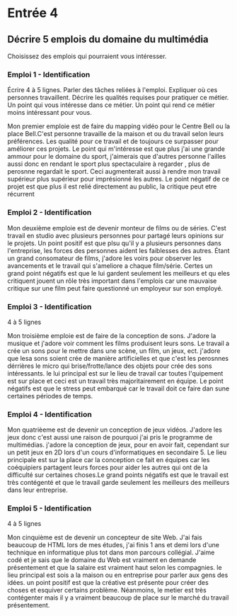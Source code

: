 # Entrée 4
## Décrire 5 emplois du domaine du multimédia
Choisissez des emplois qui pourraient vous intéresser. 

### Emploi 1 - Identification
Écrire 4 à 5 lignes. Parler des tâches reliées à l'emploi. Expliquer où ces personnes travaillent. Décrire les qualités requises pour pratiquer ce métier. Un point qui vous intéresse dans ce métier. Un point qui rend ce métier moins intéressant pour vous.  


Mon premier emploie est de faire du mapping vidéo pour le Centre Bell ou la place Bell.C'est personne travaille de la maison et ou du travail selon leurs préférences. Les qualité pour ce travail et de toujours ce surpasser pour améliorer ces projets. Le point qui m'intéresse est que plus j'ai une grande ammour pour le domaine du sport, j'aimerais que d'autres personne l'ailles aussi donc en rendant le sport plus spectaculaire à regarder , plus de perosnne regardait le sport. Ceci augmenterait aussi à rendre mon travail supérieur plus supérieur pour imprésionné les autres. Le point négatif de ce projet est que plus il est relié directement au public, la critique peut etre récurrent
### Emploi 2 - Identification
Mon deuxième emploie est de devenir monteur de films ou de séries. C'est travail en studio avec plusieurs personnes pour partagé leurs opinions sur le projets. Un point positif est que plsu qu'il y a plusieurs personnes dans l'entreprise, les forces des personnes aident les faiblesses des autres. Étant un grand consomateur de films, j'adore les voirs pour observer les avancements et le travail qui s'ameliore a chaque film/série. Certes un grand point négatifs est que le lui gardent seulement les meilleurs et qu eles critiquent jouent un rôle très important dans l'emplois car une mauvaise critique sur une film peut faire questionné un employeur sur son employé.

### Emploi 3 - Identification
4 à 5 lignes 

Mon troisième emploie est de faire de la conception de sons. J'adore la musique et j'adore voir comment les films produisent leurs sons. Le travail a crée un sons pour le mettre dans une scène, un film, un jeux, ect. j'adore que lesa sons soient crée de manière artificielles et que c'est les perosnnes dérrières le micro qui brise/frotte/lance des objets pour crée des sons intéressants. le lui principal est sur le lieu de travail car toutes l'quipement est sur place et ceci est un travail très majoritairement en équipe. Le point négatifs est que le stress peut embarqué car le travail doit ce faire dan sune certaines périodes de temps.

### Emploi 4 - Identification
 Mon quatrièeme est de devenir un conception de jeux vidéos. J'adore les jeux donc c'est aussi une raison de pourquoi j'ai pris le programme de multimédias. j'adore la conception de jeux, pour en avoir fait, cependant sur un petit jeux en 2D lors d'un cours d'informatiques en secondaire 5. Le lieu principale est sur la place car la conception ce fait en équipes car les coéquipiers partagent leurs forces pour aider les autres qui ont de la difficulté sur certaines choses.Le grand points négatifs est que le travail est très contégenté et que le travail garde seulement les meilleurs des meilleurs dans leur entreprise. 
### Emploi 5 - Identification
4 à 5 lignes

Mon cinquième est de devenir un concepteur de site Web. J'ai fais beaucoup de HTML lors de mes études, j'ai finis 1 ans et demi lors d'une technique en informatique plus tot dans mon parcours collégial. J'aime codé et je sais que le domaine du Web est vraiment en demande présentement et que la salaire est vraiment haut selon les compagnies. le lieu principal est sois a la maison ou en entreprise pour parler aux gens des idées. un point positif est que la créative est présente pour créer des choses et esquiver certains problème. Néanmoins, le metier est très contégenter mais il y a vraiment beaucoup de place sur le marché du travail présentement.

